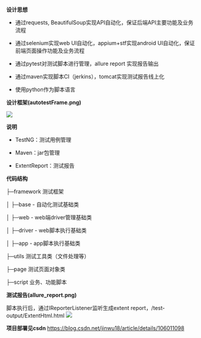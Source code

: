 **设计思想**

- 通过requests, BeautifulSoup实现API自动化，保证后端API主要功能及业务流程

- 通过selenium实现web UI自动化，appium+stf实现android UI自动化，保证前端页面操作功能及业务流程

- 通过pytest对测试脚本进行管理，allure report 实现报告输出

- 通过maven实现脚本CI（jerkins），tomcat实现测试报告线上化

- 使用python作为脚本语言

**设计框架(autotestFrame.png)**

![](https://github.com/jinwu18/web-app-h5-api-pyTestAutomation/blob/master/autotestFrame.png)

**说明** 

- TestNG：测试用例管理

- Maven：jar包管理

- ExtentReport：测试报告

**代码结构** 

├─framework 测试框架

│  ├─base - 自动化测试基础类

│  ├─web - web端driver管理基础类

│  ├─driver - web脚本执行基础类

│  ├─app - app脚本执行基础类


├─utils 测试工具类（文件处理等）

├─page 测试页面对象类

├─script 业务、功能脚本



**测试报告(allure_report.png)**

脚本执行后，通过IReporterListener监听生成extent report，/test-output/ExtentHtml.html
![](https://github.com/jinwu18/web-app-h5-api-pyTestAutomation/blob/master/allure_report.png)

**项目部署见csdn**
https://blog.csdn.net/jinwu18/article/details/106011098
